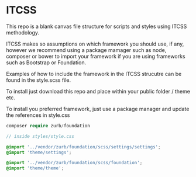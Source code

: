 # ITCSS

This repo is a blank canvas file structure for scripts and styles using ITCSS methodology. 

ITCSS makes so assumptions on which framework you should use, if any, however we recommend using a package mamager such as node, composer or bower to import your framework if you are using frameworks such as Bootstrap or Foundation.

Examples of how to include the framework in the ITCSS strucutre can be found in the style.scss file.

To install just download this repo and place within your public folder / theme etc.

To install you preferred framework, just use a package manager and update the references in style.css

```php
composer require zurb/foundation
```

```scss
// inside styles/style.css

@import '../vendor/zurb/foundation/scss/settings/settings';
@import 'theme/settings'; 

@import '../vendor/zurb/foundation/scss/foundation';
@import 'theme/theme';
```
